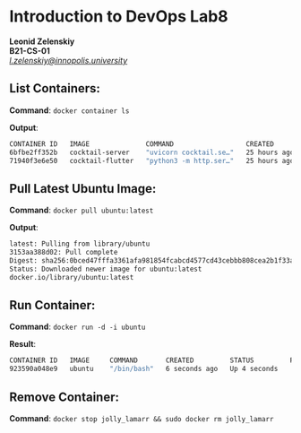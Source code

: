 # Introduction to DevOps Lab8
**Leonid Zelenskiy** <br>
**B21-CS-01** <br>
*l.zelenskiy@innopolis.university*

## List Containers:
**Command**: `docker container ls`

**Output**:
``` bash
CONTAINER ID   IMAGE              COMMAND                  CREATED        STATUS        PORTS                                       NAMES
6bfbe2ff352b   cocktail-server    "uvicorn cocktail.se…"   25 hours ago   Up 25 hours   0.0.0.0:7777->7777/tcp, :::7777->7777/tcp   cocktail-server-1
71940f3e6e50   cocktail-flutter   "python3 -m http.ser…"   25 hours ago   Up 25 hours   0.0.0.0:8888->8888/tcp, :::8888->8888/tcp   cocktail-flutter-1
```

## Pull Latest Ubuntu Image:
**Command**: `docker pull ubuntu:latest`

**Output**:
``` bash
latest: Pulling from library/ubuntu
3153aa388d02: Pull complete 
Digest: sha256:0bced47fffa3361afa981854fcabcd4577cd43cebbb808cea2b1f33a3dd7f508
Status: Downloaded newer image for ubuntu:latest
docker.io/library/ubuntu:latest
```

## Run Container:
**Command**: `docker run -d -i ubuntu`

**Result**:

``` bash
CONTAINER ID   IMAGE     COMMAND       CREATED         STATUS         PORTS     NAMES
923590a048e9   ubuntu    "/bin/bash"   6 seconds ago   Up 4 seconds             jolly_lamarr
```

## Remove Container:
**Command**: `docker stop jolly_lamarr && sudo docker rm jolly_lamarr`
